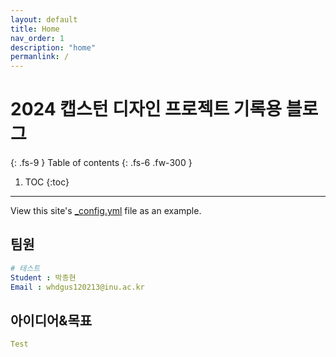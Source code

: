 ```yaml
---
layout: default
title: Home
nav_order: 1
description: "home"
permanlink: /
---
```


# 2024 캡스턴 디자인 프로젝트 기록용 블로그
{: .fs-9 }
Table of contents
{: .fs-6 .fw-300 }


1. TOC
{:toc}

---

View this site's [\_config.yml](https://github.com/INU-Capstone-Project-ZZZK/inu-capstone-project-zzzk.github.io/tree/main/_config.yml) file as an example.

## 팀원

```yaml
# 테스트
Student : 박종현
Email : whdgus120213@inu.ac.kr
```

## 아이디어&목표

```yaml
Test
```

